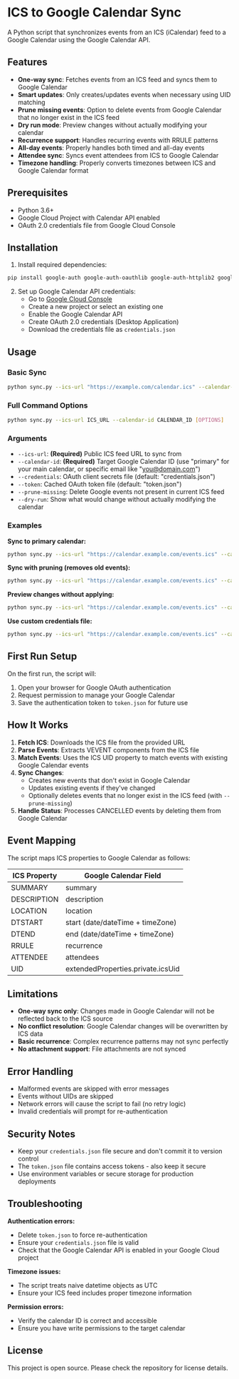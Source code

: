 # ICS to Google Calendar Sync

A Python script that synchronizes events from an ICS (iCalendar) feed to a Google Calendar using the Google Calendar API.

## Features

- **One-way sync**: Fetches events from an ICS feed and syncs them to Google Calendar
- **Smart updates**: Only creates/updates events when necessary using UID matching
- **Prune missing events**: Option to delete events from Google Calendar that no longer exist in the ICS feed
- **Dry run mode**: Preview changes without actually modifying your calendar
- **Recurrence support**: Handles recurring events with RRULE patterns
- **All-day events**: Properly handles both timed and all-day events
- **Attendee sync**: Syncs event attendees from ICS to Google Calendar
- **Timezone handling**: Properly converts timezones between ICS and Google Calendar format

## Prerequisites

- Python 3.6+
- Google Cloud Project with Calendar API enabled
- OAuth 2.0 credentials file from Google Cloud Console

## Installation

1. Install required dependencies:
```bash
pip install google-auth google-auth-oauthlib google-auth-httplib2 google-api-python-client icalendar pytz python-dateutil requests
```

2. Set up Google Calendar API credentials:
   - Go to [Google Cloud Console](https://console.cloud.google.com/)
   - Create a new project or select an existing one
   - Enable the Google Calendar API
   - Create OAuth 2.0 credentials (Desktop Application)
   - Download the credentials file as `credentials.json`

## Usage

### Basic Sync

```bash
python sync.py --ics-url "https://example.com/calendar.ics" --calendar-id "primary"
```

### Full Command Options

```bash
python sync.py --ics-url ICS_URL --calendar-id CALENDAR_ID [OPTIONS]
```

### Arguments

- `--ics-url`: **(Required)** Public ICS feed URL to sync from
- `--calendar-id`: **(Required)** Target Google Calendar ID (use "primary" for your main calendar, or specific email like "you@domain.com")
- `--credentials`: OAuth client secrets file (default: "credentials.json")
- `--token`: Cached OAuth token file (default: "token.json")
- `--prune-missing`: Delete Google events not present in current ICS feed
- `--dry-run`: Show what would change without actually modifying the calendar

### Examples

**Sync to primary calendar:**
```bash
python sync.py --ics-url "https://calendar.example.com/events.ics" --calendar-id "primary"
```

**Sync with pruning (removes old events):**
```bash
python sync.py --ics-url "https://calendar.example.com/events.ics" --calendar-id "primary" --prune-missing
```

**Preview changes without applying:**
```bash
python sync.py --ics-url "https://calendar.example.com/events.ics" --calendar-id "primary" --dry-run
```

**Use custom credentials file:**
```bash
python sync.py --ics-url "https://calendar.example.com/events.ics" --calendar-id "work@company.com" --credentials "my-creds.json"
```

## First Run Setup

On the first run, the script will:
1. Open your browser for Google OAuth authentication
2. Request permission to manage your Google Calendar
3. Save the authentication token to `token.json` for future use

## How It Works

1. **Fetch ICS**: Downloads the ICS file from the provided URL
2. **Parse Events**: Extracts VEVENT components from the ICS file
3. **Match Events**: Uses the ICS UID property to match events with existing Google Calendar events
4. **Sync Changes**: 
   - Creates new events that don't exist in Google Calendar
   - Updates existing events if they've changed
   - Optionally deletes events that no longer exist in the ICS feed (with `--prune-missing`)
5. **Handle Status**: Processes CANCELLED events by deleting them from Google Calendar

## Event Mapping

The script maps ICS properties to Google Calendar as follows:

| ICS Property | Google Calendar Field |
|--------------|----------------------|
| SUMMARY | summary |
| DESCRIPTION | description |
| LOCATION | location |
| DTSTART | start (date/dateTime + timeZone) |
| DTEND | end (date/dateTime + timeZone) |
| RRULE | recurrence |
| ATTENDEE | attendees |
| UID | extendedProperties.private.icsUid |

## Limitations

- **One-way sync only**: Changes made in Google Calendar will not be reflected back to the ICS source
- **No conflict resolution**: Google Calendar changes will be overwritten by ICS data
- **Basic recurrence**: Complex recurrence patterns may not sync perfectly
- **No attachment support**: File attachments are not synced

## Error Handling

- Malformed events are skipped with error messages
- Events without UIDs are skipped
- Network errors will cause the script to fail (no retry logic)
- Invalid credentials will prompt for re-authentication

## Security Notes

- Keep your `credentials.json` file secure and don't commit it to version control
- The `token.json` file contains access tokens - also keep it secure
- Use environment variables or secure storage for production deployments

## Troubleshooting

**Authentication errors:**
- Delete `token.json` to force re-authentication
- Ensure your `credentials.json` file is valid
- Check that the Google Calendar API is enabled in your Google Cloud project

**Timezone issues:**
- The script treats naive datetime objects as UTC
- Ensure your ICS feed includes proper timezone information

**Permission errors:**
- Verify the calendar ID is correct and accessible
- Ensure you have write permissions to the target calendar

## License

This project is open source. Please check the repository for license details.
